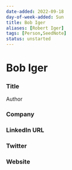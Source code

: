 ```yaml
---
date-added: 2022-09-18
day-of-week-added: Sun
title: Bob Iger
aliases: [Robert Iger]
tags: [Person,SeedNote]
status: unstarted
---
```


# Bob Iger

### Title
Author

### Company


### LinkedIn URL


### Twitter


### Website






